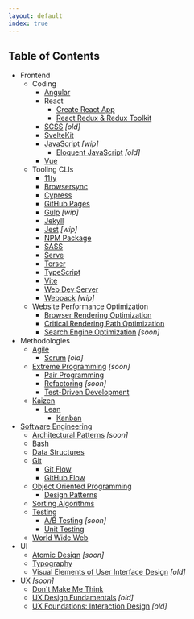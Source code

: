 ```yaml
---
layout: default
index: true
---
```

## Table of Contents

- Frontend
  - Coding
    - [Angular](front/coding/angular/)
    - React
      - [Create React App](front/coding/cra/)
      - [React Redux & Redux Toolkit](front/coding/react_redux_toolkit/)
    - [SCSS](front/coding/scss/) *[old]*
    - [SvelteKit](front/coding/sveltekit/)
    - [JavaScript](front/coding/js/) *[wip]*
      - [Eloquent JavaScript](front/coding/eloquent_js/) *[old]*
    - [Vue](front/coding/vue/)
  - Tooling CLIs
    - [11ty](front/tooling/11ty/)
    - [Browsersync](front/tooling/browser_sync/)
    - [Cypress](front/tooling/cypress/)
    - [GitHub Pages](front/tooling/gh_pages/)
    - [Gulp](front/tooling/gulp/todo) *[wip]*
    - [Jekyll](front/tooling/jekyll/)
    - [Jest](front/tooling/jest/todo) *[wip]*
    - [NPM Package](front/tooling/npm/)
    - [SASS](front/tooling/sass/)
    - [Serve](front/tooling/serve/)
    - [Terser](front/tooling/terser/)
    - [TypeScript](front/tooling/ts/)
    - [Vite](front/tooling/vite/)
    - [Web Dev Server](front/tooling/wds/)
    - [Webpack](front/tooling/webpack/) *[wip]*
  - Website Performance Optimization
    - [Browser Rendering Optimization](front/wpo/browser_rendering/)
    - [Critical Rendering Path Optimization](front/wpo/critical_rendering_path/)
    - [Search Engine Optimization](front/wpo/search_engine/todo) *[soon]*
- Methodologies
  - [Agile](method/agile/)
    - [Scrum](method/scrum/) *[old]*
  - [Extreme Programming](method/xp/todo) *[soon]*
    - [Pair Programming](method/pair_programming/)
    - [Refactoring](method/refactoring/todo) *[soon]*
    - [Test-Driven Development](method/tdd/)
  - [Kaizen](method/kaizen/)
    - [Lean](method/lean/)
      - [Kanban](method/kanban/)
- [Software Engineering](engg/)
  - [Architectural Patterns](engg/arch_patterns/todo) *[soon]*
  - [Bash](engg/bash/)
  - [Data Structures](engg/data_structures/)
  - [Git](engg/git/)
    - [Git Flow](engg/git/gitflow/)
    - [GitHub Flow](engg/git/github_flow/)
  - [Object Oriented Programming](engg/oop/)
    - [Design Patterns](engg/oop/design_patterns/)
  - [Sorting Algorithms](engg/sorting_algorithms/)
  - [Testing](engg/testing/)
    - [A/B Testing](engg/testing/ab/todo) *[soon]*
    - [Unit Testing](engg/testing/unit/)
  - [World Wide Web](engg/www/)
- UI
  - [Atomic Design](ui/atomic_design/todo) *[soon]*
  - [Typography](ui/typography/)
  - [Visual Elements of User Interface Design](ui/visual_elements_of_ui_design/) *[old]*
- [UX](ux/todo) *[soon]*
  - [Don't Make Me Think](ux/dont_make_me_think/)
  - [UX Design Fundamentals](ux/ux_design_fundamentals/) *[old]*
  - [UX Foundations: Interaction Design](ux/ux_foundations_ixd/) *[old]*
